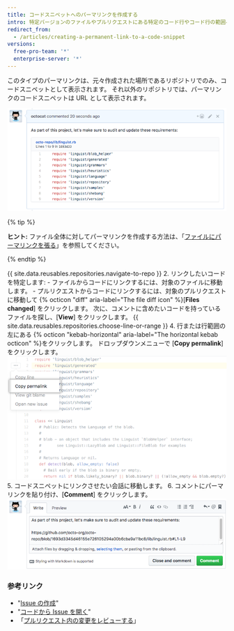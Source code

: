 ```yaml
---
title: コードスニペットへのパーマリンクを作成する
intro: 特定バージョンのファイルやプルリクエストにある特定のコード行やコード行の範囲へのパーマリンクを作成できます。
redirect_from:
  - /articles/creating-a-permanent-link-to-a-code-snippet
versions:
  free-pro-team: '*'
  enterprise-server: '*'
---
```


このタイプのパーマリンクは、元々作成された場所であるリポジトリでのみ、コードスニペットとして表示されます。 それ以外のリポジトリでは、パーマリンクのコードスニペットは URL として表示されます。

![コメントに表示されたコードスニペット](/assets/images/help/repository/rendered-code-snippet.png)

{% tip %}

**ヒント:** ファイル全体に対してパーマリンクを作成する方法は、「[ファイルにパーマリンクを張る](/articles/getting-permanent-links-to-files)」を参照してください。

{% endtip %}

{{ site.data.reusables.repositories.navigate-to-repo }}
2. リンクしたいコードを特定します:
    - ファイルからコードにリンクするには、対象のファイルに移動します。
    - プルリクエストからコードにリンクするには、対象のプルリクエストに移動して {% octicon "diff" aria-label="The file diff icon" %}[**Files changed**] をクリックします。 次に、コメントに含めたいコードを持っているファイルを探し、[**View**] をクリックします。
{{ site.data.reusables.repositories.choose-line-or-range }}
4. 行または行範囲の左にある {% octicon "kebab-horizontal" aria-label="The horizontal kebab octicon" %}をクリックします。 ドロップダウンメニューで [**Copy permalink**] をクリックします。 ![選択された行のパーマリンクをコピーするオプションのあるケバブメニュー](/assets/images/help/repository/copy-permalink-specific-line.png)
5. コードスニペットにリンクさせたい会話に移動します。
6. コメントにパーマリンクを貼り付け、[**Comment**] をクリックします。 ![同じリポジトリ内のコメントに貼り付けられたパーマリンク](/assets/images/help/repository/code-snippet-permalink-in-comment.png)

### 参考リンク

- "[Issue の作成](/articles/creating-an-issue/)"
- "[コードから Issue を開く](/articles/opening-an-issue-from-code/)"
- 「[プルリクエスト内の変更をレビューする](/articles/reviewing-changes-in-pull-requests/)」
